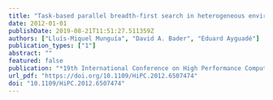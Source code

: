 ```yaml
---
title: "Task-based parallel breadth-first search in heterogeneous environments"
date: 2012-01-01
publishDate: 2019-08-21T11:51:27.511359Z
authors: ["Lluís-Miquel Munguía", "David A. Bader", "Eduard Ayguadé"]
publication_types: ["1"]
abstract: ""
featured: false
publication: "*19th International Conference on High Performance Computing, HiPC 2012, Pune, India, December 18-22, 2012*"
url_pdf: "https://doi.org/10.1109/HiPC.2012.6507474"
doi: "10.1109/HiPC.2012.6507474"
---
```


